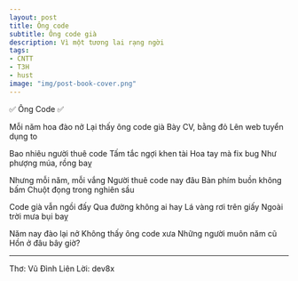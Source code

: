 ```yaml
---
layout: post
title: Ông code
subtitle: Ông code già
description: Vì một tương lai rạng ngời
tags:
- CNTT
- T3H
- hust
image: "img/post-book-cover.png"
---
```


✅ Ông Code ✅

Mỗi năm hoa đào nở
Lại thấy ông code già
Bày CV, bằng đỏ
Lên web tuyển dụng to

Bao nhiêu người thuê code
Tấm tắc ngợi khen tài
Hoa tay mà fix bug
Như phượng múa, rồng baỵ

Nhưng mỗi năm, mỗi vắng
Người thuê code nay đâu
Bàn phím buồn không bấm
Chuột đọng trong nghiên sầu

Code già vẫn ngồi đấy
Qua đường không ai hay
Lá vàng rơi trên giấy
Ngoài trời mưa bụi baỵ

Năm nay đào lại nở
Không thấy ông code xưa
Những người muôn năm cũ
Hồn ở đâu bây giờ?

-----
Thơ: Vũ Đình Liên
Lời: dev8x